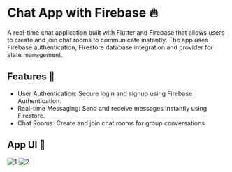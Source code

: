 # Chat App with Firebase 🔥
A real-time chat application built with Flutter and Firebase that allows users to create and join chat rooms to communicate instantly. The app uses Firebase authentication, Firestore database integration and provider for state management.

## Features 🎨
- User Authentication: Secure login and signup using Firebase Authentication.
- Real-time Messaging: Send and receive messages instantly using Firestore.
- Chat Rooms: Create and join chat rooms for group conversations.

## App UI 📱
![1](https://github.com/user-attachments/assets/96b34218-ce11-42ad-9c25-5dabe04d3f9a)
![2](https://github.com/user-attachments/assets/fb411742-513a-49d2-a27c-18baa709e3d8)
